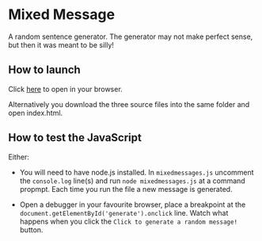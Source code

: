# Mixed Message

A random sentence generator. The generator may not make perfect sense, but then it was meant to be silly!

## How to launch
Click [here](https://freddelaszlo.github.io/mixedmessages/) to open in your browser.

Alternatively you download the three source files into the same folder and open index.html.

## How to test the JavaScript
Either:
+ You will need to have node.js installed. In `mixedmessages.js` uncomment the `console.log` line(s) and run `node mixedmessages.js` at a command propmpt. Each time you run the file a new message is generated.
 
+ Open a debugger in your favourite browser, place a breakpoint at the `document.getElementById('generate').onclick` line. Watch what happens when you click the `Click to generate a random message!` button.
